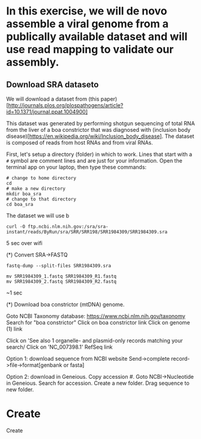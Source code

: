 # In this exercise, we will de novo assemble a viral genome from a publically available dataset and will use read mapping to validate our assembly.


## Download SRA dataseto

We will download a dataset from (this paper)[http://journals.plos.org/plospathogens/article?id=10.1371/journal.ppat.1004900]

This dataset was generated by performing shotgun sequencing of total RNA from the liver of a boa constrictor that was diagnosed with (inclusion body disease)[https://en.wikipedia.org/wiki/Inclusion_body_disease]. The dataset is composed of reads from host RNAs and from viral RNAs.  

First, let's setup a directory (folder) in which to work.  Lines that start with a `#` symbol are comment lines and are just for your information.  Open the terminal app on your laptop, then type these commands:

```
# change to home directory
cd
# make a new directory
mkdir boa_sra
# change to that directory
cd boa_sra
```

The dataset we will use b

```
curl -O ftp.ncbi.nlm.nih.gov:/sra/sra-instant/reads/ByRun/sra/SRR/SRR198/SRR1984309/SRR1984309.sra
```

5 sec over wifi

(*) Convert SRA->FASTQ

```
fastq-dump --split-files SRR1984309.sra

mv SRR1984309_1.fastq SRR1984309_R1.fastq
mv SRR1984309_2.fastq SRR1984309_R2.fastq
```

~1 sec



(*) Download boa constrictor (mtDNA) genome.

Goto NCBI Taxonomy database: https://www.ncbi.nlm.nih.gov/taxonomy
Search for "boa constrictor"
Click on boa constrictor link
Click on genome (1) link

Click on 'See also 1 organelle- and plasmid-only records matching your search/
Click on 'NC_007398.1' RefSeq link

Option 1:
download sequence from NCBI website
Send->complete record->file->format[genbank or fasta]

Option 2:
download in Geneious.  Copy accession #.  Goto NCBI->Nucleotide in Geneious.  Search for accession.  Create a new folder.  Drag sequence to new folder.

# Create

Create 



